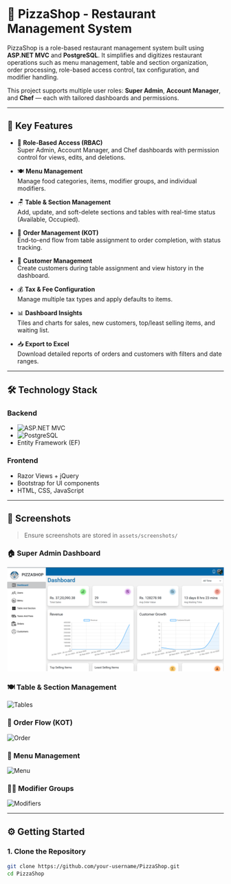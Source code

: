 # 🍕 PizzaShop - Restaurant Management System

PizzaShop is a role-based restaurant management system built using **ASP.NET MVC** and **PostgreSQL**. It simplifies and digitizes restaurant operations such as menu management, table and section organization, order processing, role-based access control, tax configuration, and modifier handling.

This project supports multiple user roles: **Super Admin**, **Account Manager**, and **Chef** — each with tailored dashboards and permissions.

---

## 🚀 Key Features

- 🔐 **Role-Based Access (RBAC)**  
  Super Admin, Account Manager, and Chef dashboards with permission control for views, edits, and deletions.

- 🍽️ **Menu Management**  
  Manage food categories, items, modifier groups, and individual modifiers.

- 🪑 **Table & Section Management**  
  Add, update, and soft-delete sections and tables with real-time status (Available, Occupied).

- 🧾 **Order Management (KOT)**  
  End-to-end flow from table assignment to order completion, with status tracking.

- 👥 **Customer Management**  
  Create customers during table assignment and view history in the dashboard.

- 💰 **Tax & Fee Configuration**  
  Manage multiple tax types and apply defaults to items.

- 📊 **Dashboard Insights**  
  Tiles and charts for sales, new customers, top/least selling items, and waiting list.

- 📥 **Export to Excel**  
  Download detailed reports of orders and customers with filters and date ranges.

---

## 🛠️ Technology Stack

### Backend
- ![ASP.NET MVC](https://img.shields.io/badge/.NET%20MVC-512BD4?style=for-the-badge&logo=dotnet&logoColor=white)
- ![PostgreSQL](https://img.shields.io/badge/PostgreSQL-336791?style=for-the-badge&logo=postgresql&logoColor=white)
- Entity Framework (EF)

### Frontend
- Razor Views + jQuery
- Bootstrap for UI components
- HTML, CSS, JavaScript

---

## 📸 Screenshots

> Ensure screenshots are stored in `assets/screenshots/`

### 🏠 Super Admin Dashboard  
![Dashboard](./assets/screenshots/1.png)

### 🍽️ Table & Section Management  
![Tables](./assets/screenshots/tables.png)

### 🧾 Order Flow (KOT)  
![Order](./assets/screenshots/order-flow.png)

### 🍕 Menu Management  
![Menu](./assets/screenshots/menu.png)

### 🧑‍🍳 Modifier Groups  
![Modifiers](./assets/screenshots/modifiers.png)

---

## ⚙️ Getting Started

### 1. Clone the Repository

```bash
git clone https://github.com/your-username/PizzaShop.git
cd PizzaShop
